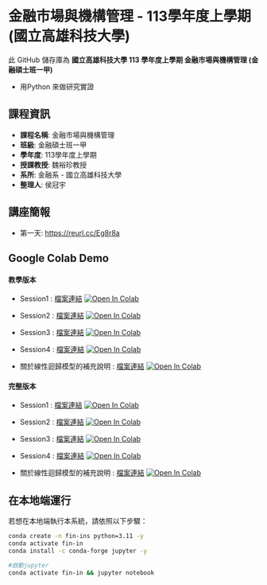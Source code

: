 #  金融市場與機構管理 - 113學年度上學期 (國立高雄科技大學)


此 GitHub 儲存庫為 **國立高雄科技大學 113 學年度上學期 金融市場與機構管理 (金融碩士班一甲)**

- 用Python 來做研究實證
  
## 課程資訊
- **課程名稱**:  金融市場與機構管理
- **班級**: 金融碩士班一甲
- **學年度**: 113學年度上學期
- **授課教授**: 魏裕珍教授
- **系所**: 金融系 - 國立高雄科技大學
- **整理人**: 侯冠宇

## 講座簡報
- 第一天: https://reurl.cc/Eg8r8a


## Google Colab Demo

#### 教學版本

- Session1 : 
[檔案連結](https://github.com/guanyuhoujeff/113_NKUST_financial_institutions_management/tree/main/tutorial/Session1-base-tutorial.ipynb) [![Open In Colab](https://colab.research.google.com/assets/colab-badge.svg)](https://colab.research.google.com/github/guanyuhoujeff/113_NKUST_financial_institutions_management/blob/main/tutorial/Session1-base-tutorial.ipynb)

- Session2 : 
[檔案連結](https://github.com/guanyuhoujeff/113_NKUST_financial_institutions_management/tree/main/tutorial/Session2-data-preprocessing.ipynb) [![Open In Colab](https://colab.research.google.com/assets/colab-badge.svg)](https://colab.research.google.com/github/guanyuhoujeff/113_NKUST_financial_institutions_management/blob/main/tutorial/Session2-data-preprocessing.ipynb)

- Session3 : 
[檔案連結](https://github.com/guanyuhoujeff/113_NKUST_financial_institutions_management/tree/main/tutorial/Session3-data-describe.ipynb) [![Open In Colab](https://colab.research.google.com/assets/colab-badge.svg)](https://colab.research.google.com/github/guanyuhoujeff/113_NKUST_financial_institutions_management/blob/main/tutorial/Session3-data-describe.ipynb)

- Session4 : 
[檔案連結](https://github.com/guanyuhoujeff/113_NKUST_financial_institutions_management/tree/main/tutorial/Session4-ols-model.ipynb) [![Open In Colab](https://colab.research.google.com/assets/colab-badge.svg)](https://colab.research.google.com/github/guanyuhoujeff/113_NKUST_financial_institutions_management/blob/main/tutorial/Session4-ols-model.ipynb)

- 關於線性迴歸模型的補充說明 : 
[檔案連結](https://github.com/guanyuhoujeff/113_NKUST_financial_institutions_management/tree/main/tutorial/Additional-notes-on-ols-model.ipynb) [![Open In Colab](https://colab.research.google.com/assets/colab-badge.svg)](https://colab.research.google.com/github/guanyuhoujeff/113_NKUST_financial_institutions_management/blob/main/tutorial/Additional-notes-on-ols-model.ipynb)



#### 完整版本

- Session1 : 
[檔案連結](https://github.com/guanyuhoujeff/113_NKUST_financial_institutions_management/tree/main/full/Session1-base-tutorial.ipynb) [![Open In Colab](https://colab.research.google.com/assets/colab-badge.svg)](https://colab.research.google.com/github/guanyuhoujeff/113_NKUST_financial_institutions_management/blob/main/full/Session1-base-tutorial.ipynb)

- Session2 : 
[檔案連結](https://github.com/guanyuhoujeff/113_NKUST_financial_institutions_management/tree/main/full/Session2-data-preprocessing.ipynb) [![Open In Colab](https://colab.research.google.com/assets/colab-badge.svg)](https://colab.research.google.com/github/guanyuhoujeff/113_NKUST_financial_institutions_management/blob/main/full/Session2-data-preprocessing.ipynb)

- Session3 : 
[檔案連結](https://github.com/guanyuhoujeff/113_NKUST_financial_institutions_management/tree/main/full/Session3-data-describe.ipynb) [![Open In Colab](https://colab.research.google.com/assets/colab-badge.svg)](https://colab.research.google.com/github/guanyuhoujeff/113_NKUST_financial_institutions_management/blob/main/full/Session3-data-describe.ipynb)

- Session4 : 
[檔案連結](https://github.com/guanyuhoujeff/113_NKUST_financial_institutions_management/tree/main/full/Session4-ols-model.ipynb) [![Open In Colab](https://colab.research.google.com/assets/colab-badge.svg)](https://colab.research.google.com/github/guanyuhoujeff/113_NKUST_financial_institutions_management/blob/main/full/Session4-ols-model.ipynb)

- 關於線性迴歸模型的補充說明 : 
[檔案連結](https://github.com/guanyuhoujeff/113_NKUST_financial_institutions_management/tree/main/full/Additional-notes-on-ols-model.ipynb) [![Open In Colab](https://colab.research.google.com/assets/colab-badge.svg)](https://colab.research.google.com/github/guanyuhoujeff/113_NKUST_financial_institutions_management/blob/main/full/Additional-notes-on-ols-model.ipynb)



## 在本地端運行

若想在本地端執行本系統，請依照以下步驟：

```bash
conda create -n fin-ins python=3.11 -y
conda activate fin-in
conda install -c conda-forge jupyter -y

#啟動jupyter
conda activate fin-in && jupyter notebook
```
